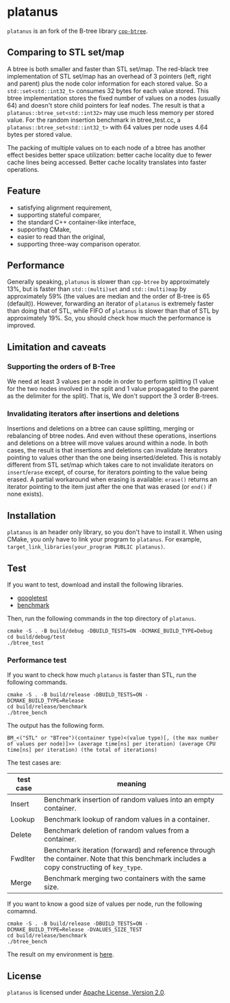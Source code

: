 # platanus
`platanus` is an fork of the B-tree library [`cpp-btree`](https://code.google.com/archive/p/cpp-btree/).


## Comparing to STL set/map
A btree is both smaller and faster than STL set/map.
The red-black tree implementation of STL set/map has an overhead of 3 pointers (left, right and parent) plus the node color information for each stored value.
So a `std::set<std::int32_t>` consumes 32 bytes for each value stored.
This btree implementation stores the fixed number of values on a nodes (usually 64) and doesn't store child
pointers for leaf nodes.
The result is that a `platanus::btree_set<std::int32>` may use much less memory per stored value.
For the random insertion benchmark in btree_test.cc, a `platanus::btree_set<std::int32_t>` with 64 values per node uses 4.64 bytes per stored value.

The packing of multiple values on to each node of a btree has another effect besides better space utilization: better cache locality due to fewer cache lines being accessed.
Better cache locality translates into faster operations.


## Feature
* satisfying alignment requirement,
* supporting stateful comparer,
* the standard C++ container-like interface,
* supporting CMake,
* easier to read than the original,
* supporting three-way comparison operator.


## Performance
Generally speaking, `platunus` is slower than `cpp-btree` by approximately 13%, but is faster than `std::(multi)set` and `std::(multi)map` by approximately 59% (the values are median and the order of B-tree is 65 (default)).
However, forwarding an iterator of `platanus` is extremely faster than doing that of STL, while FIFO of `platanus` is slower than that of STL by approximately 19%.
So, you should check how much the performance is improved.


## Limitation and caveats
### Supporting the orders of B-Tree
We need at least 3 values per a node in order to perform splitting (1 value for the two nodes involved in the split and 1 value propagated to the parent as the delimiter for the split). That is, We don't support the 3 order B-trees.

### Invalidating iterators after insertions and deletions
Insertions and deletions on a btree can cause splitting, merging or rebalancing of btree nodes.
And even without these operations, insertions and deletions on a btree will move values around within a node.
In both cases, the result is that insertions and deletions can invalidate iterators pointing to values other than the one being inserted/deleted.
This is notably different from STL set/map which takes care to not invalidate iterators on `insert`/`erase` except, of course, for iterators pointing to the value being erased.
A partial workaround when erasing is available: `erase()` returns an iterator pointing to the item just after the one that was erased (or `end()` if none exists).


## Installation
`platanus` is an header only library, so you don't have to install it.
When using CMake, you only have to link your program to `platanus`.
For example, `target_link_libraries(your_program PUBLIC platanus)`.


## Test
If you want to test, download and install the following libraries.

- [googletest](https://github.com/google/googletest)
- [benchmark](https://github.com/google/benchmark)

Then, run the following commands in the top directory of `platanus`.
```
cmake -S . -B build/debug -DBUILD_TESTS=ON -DCMAKE_BUILD_TYPE=Debug
cd build/debug/test
./btree_test
```

### Performance test
If you want to check how much `platanus` is faster than STL, run the following commands.

```
cmake -S . -B build/release -DBUILD_TESTS=ON -DCMAKE_BUILD_TYPE=Release
cd build/release/benchmark
./btree_bench
```

The output has the following form.

```
BM_<("STL" or "BTree")(container type)<(value type)[, (the max number of values per node)]>> (average time[ns] per iteration) (average CPU time[ns] per iteration) (the total of iterations)
```

The test cases are:

| test case | meaning |
| --- | --- |
| Insert | Benchmark insertion of random values into an empty container. |
| Lookup | Benchmark lookup of random values in a container. |
| Delete | Benchmark deletion of random values from a container. |
| FwdIter | Benchmark iteration (forward) and reference through the container. Note that this benchmark includes a copy constructing of `key_type`. |
| Merge | Benchmark merging two containers with the same size. |

If you want to know a good size of values per node, run the following comamnd.

```
cmake -S . -B build/release -DBUILD_TESTS=ON -DCMAKE_BUILD_TYPE=Release -DVALUES_SIZE_TEST
cd build/release/benchmark
./btree_bench
```

The result on my environment is [here](./benchmark_result.txt).


## License
`platanus` is licensed under [Apache License, Version 2.0](https://www.apache.org/licenses/LICENSE-2.0.txt).
